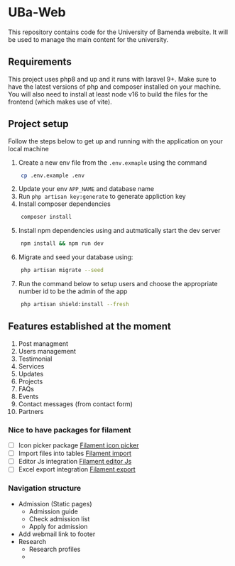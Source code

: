 # UBa-Web

This repository contains code for the University of Bamenda website. It will be used to manage the main content for the university.

## Requirements

This project uses php8 and up and it runs with laravel 9+. Make sure to have the latest versions of php and composer installed on your machine.
You will also need to install at least node v16 to build the files for the frontend (which makes use of vite).

## Project setup

Follow the steps below to get up and running with the application on your local machine

1. Create a new env file from the `.env.exmaple` using the command

```bash
    cp .env.example .env
```

2. Update your env `APP_NAME` and database name
3. Run `php artisan key:generate` to generate appliction key
4. Install composer dependencies

```bash
    composer install
```

5. Install npm dependencies using and autmatically start the dev server

```bash
    npm install && npm run dev
```

6. Migrate and seed your database using:

```bash
    php artisan migrate --seed
```

7. Run the command below to setup users and choose the appropriate number id to be the admin of the app

```bash
    php artisan shield:install --fresh
```

## Features established at the moment

1. Post managment
2. Users management
3. Testimonial
4. Services
5. Updates
6. Projects
7. FAQs
8. Events
9. Contact messages (from contact form)
10. Partners

### Nice to have packages for filament

-   [ ] Icon picker package [Filament icon picker](https://filamentphp.com/plugins/icon-picker)
-   [ ] Import files into tables [Filament import](https://filamentphp.com/plugins/import)
-   [ ] Editor Js integration [Filament editor Js](https://filamentphp.com/plugins/editorjs)
-   [ ] Excel export integration [Filament export](https://filamentphp.com/plugins/pxlrbt-excel)

### Navigation structure

-   Admission (Static pages)
    -   Admission guide
    -   Check admission list
    -   Apply for admission
-   Add webmail link to footer
-   Research
    -   Research profiles
    -
